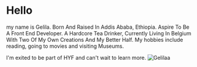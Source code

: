 # Hello

my name is Gelila. Born And Raised In Addis Ababa, Ethiopia. Aspire To Be A Front End Developer. A Hardcore Tea Drinker, Currently Living In Belgium With Two Of My Own Creations And My Better Half.
My hobbies include reading, going to movies and visiting Museums.

I'm exited to be part of HYF and can't wait to learn more.
![Gelilaa](https://octodex.github.com/images/bannekat.png)
